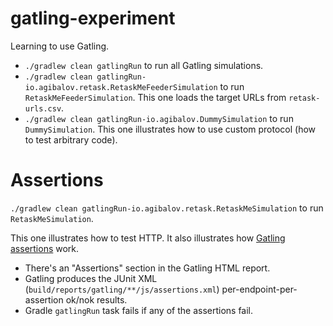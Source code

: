 # gatling-experiment

Learning to use Gatling.

* `./gradlew clean gatlingRun` to run all Gatling simulations.
* `./gradlew clean gatlingRun-io.agibalov.retask.RetaskMeFeederSimulation` to run `RetaskMeFeederSimulation`. This one loads the target URLs from `retask-urls.csv`.
* `./gradlew clean gatlingRun-io.agibalov.DummySimulation` to run `DummySimulation`. This one illustrates how to use custom protocol (how to test arbitrary code).

# Assertions

`./gradlew clean gatlingRun-io.agibalov.retask.RetaskMeSimulation` to run `RetaskMeSimulation`. 

This one illustrates how to test HTTP. It also illustrates how [Gatling assertions](https://gatling.io/docs/current/general/assertions) work. 

* There's an "Assertions" section in the Gatling HTML report. 
* Gatling produces the JUnit XML (`build/reports/gatling/**/js/assertions.xml`) per-endpoint-per-assertion ok/nok results.
* Gradle `gatlingRun` task fails if any of the assertions fail.
